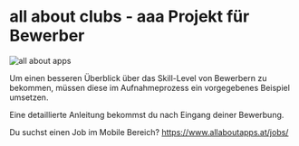 # all about clubs - aaa Projekt für Bewerber


![all about apps](https://www.allaboutapps.at/wp-content/uploads/2017/06/aaa-Logo-black-646x165.png "all about apps")



Um einen besseren Überblick über das Skill-Level von Bewerbern zu bekommen, müssen diese im Aufnahmeprozess ein vorgegebenes Beispiel umsetzen.

Eine detaillierte Anleitung bekommst du nach Eingang deiner Bewerbung.


Du suchst einen Job im Mobile Bereich?
https://www.allaboutapps.at/jobs/
